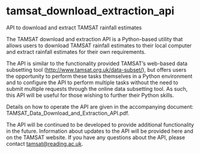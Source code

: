 # tamsat_download_extraction_api
API to download and extract TAMSAT rainfall estimates

The TAMSAT download and extraction API is a Python-based utility that allows users to download TAMSAT rainfall estimates to their local computer and extract rainfall estimates for their own requirements. 

The API is similar to the functionality provided TAMSAT’s web-based data subsetting tool (http://www.tamsat.org.uk/data-subset/), but offers users the opportunity to perform these tasks themselves in a Python environment and to configure the API to perform multiple tasks without the need to submit multiple requests through the online data subsetting tool. As such, this API will be useful for those wishing to further their Python skills.

Details on how to operate the API are given in the accompanying document: TAMSAT_Data_Download_and_Extraction_API.pdf.

The API will be continued to be developed to provide additional functionality in the future. Information about updates to the API will be provided here and on the TAMSAT website. If you have any questions about the API, please contact tamsat@reading.ac.uk. 

